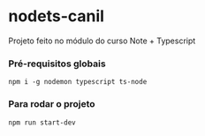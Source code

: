 # nodets-canil
Projeto feito no módulo do curso Note + Typescript

### Pré-requisitos globais
`npm i -g nodemon typescript ts-node`

### Para rodar o projeto
`npm run start-dev`
